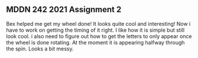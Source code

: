 ## MDDN 242 2021 Assignment 2

Bex helped me get my wheel done! It looks quite cool and interesting! Now i have to work on getting the timing of it right. I like how it is simple but still look cool. i also need to figure out how to get the letters to only appear once the wheel is done rotating. At the moment it is appearing halfway through the spin. Looks a bit messy. 


